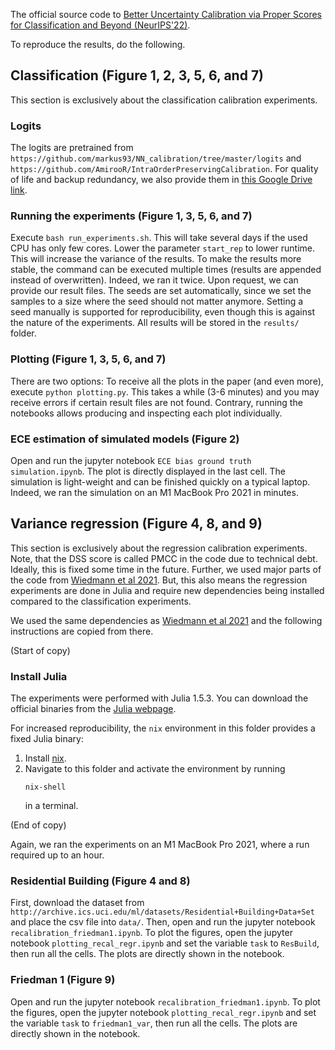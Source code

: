 The official source code to [Better Uncertainty Calibration via Proper Scores for Classification and Beyond (NeurIPS'22)](https://arxiv.org/abs/2203.07835).

To reproduce the results, do the following.

## Classification (Figure 1, 2, 3, 5, 6, and 7)

This section is exclusively about the classification calibration experiments.

### Logits

The logits are pretrained from `https://github.com/markus93/NN_calibration/tree/master/logits` and `https://github.com/AmirooR/IntraOrderPreservingCalibration`.
For quality of life and backup redundancy, we also provide them in [this Google Drive link](https://drive.google.com/drive/folders/10XVg_anBCWmjzjh_Hb-A7GYcgjHLypax?usp=sharing).

### Running the experiments (Figure 1, 3, 5, 6, and 7)

Execute `bash run_experiments.sh`.
This will take several days if the used CPU has only few cores.
Lower the parameter `start_rep` to lower runtime.
This will increase the variance of the results.
To make the results more stable, the command can be executed multiple times (results are appended instead of overwritten).
Indeed, we ran it twice.
Upon request, we can provide our result files.
The seeds are set automatically, since we set the samples to a size where the seed should
not matter anymore.
Setting a seed manually is supported for reproducibility, even though this is against
the nature of the experiments.
All results will be stored in the `results/` folder.

### Plotting (Figure 1, 3, 5, 6, and 7)

There are two options:
To receive all the plots in the paper (and even more), execute
`python plotting.py`.
This takes a while (3-6 minutes) and you may receive errors if certain result files are not found.
Contrary, running the notebooks allows producing and inspecting each plot individually.

### ECE estimation of simulated models (Figure 2)

Open and run the jupyter notebook `ECE bias ground truth simulation.ipynb`.
The plot is directly displayed in the last cell.
The simulation is light-weight and can be finished quickly on a typical laptop.
Indeed, we ran the simulation on an M1 MacBook Pro 2021 in minutes.


## Variance regression (Figure 4, 8, and 9)

This section is exclusively about the regression calibration experiments.
Note, that the DSS score is called PMCC in the code due to technical debt.
Ideally, this is fixed some time in the future.
Further, we used major parts of the code from [Wiedmann et al 2021](https://github.com/devmotion/Calibration_ICLR2021).
But, this also means the regression experiments are done in Julia and require new dependencies being installed compared to the classification experiments.

We used the same dependencies as [Wiedmann et al 2021](https://github.com/devmotion/Calibration_ICLR2021) and the following instructions are copied from there.

(Start of copy)

### Install Julia 

The experiments were performed with Julia 1.5.3. You can download the official binaries from
the [Julia webpage](https://julialang.org/downloads/).

For increased reproducibility, the `nix` environment in this folder provides a fixed Julia
binary:
1. Install [nix](https://github.com/NixOS/nix#installation).
2. Navigate to this folder and activate the environment by running
   ```shell
   nix-shell
   ```
   in a terminal.
 
(End of copy)

Again, we ran the experiments on an M1 MacBook Pro 2021, where a run required up to an hour.


### Residential Building (Figure 4 and 8)

First, download the dataset from `http://archive.ics.uci.edu/ml/datasets/Residential+Building+Data+Set` and place the csv file into `data/`.
Then, open and run the jupyter notebook `recalibration_friedman1.ipynb`.
To plot the figures, open the jupyter notebook `plotting_recal_regr.ipynb` and set the variable `task` to `ResBuild`, then run all the cells.
The plots are directly shown in the notebook.

### Friedman 1 (Figure 9)

Open and run the jupyter notebook `recalibration_friedman1.ipynb`.
To plot the figures, open the jupyter notebook `plotting_recal_regr.ipynb` and set the variable `task` to `friedman1_var`, then run all the cells.
The plots are directly shown in the notebook.
